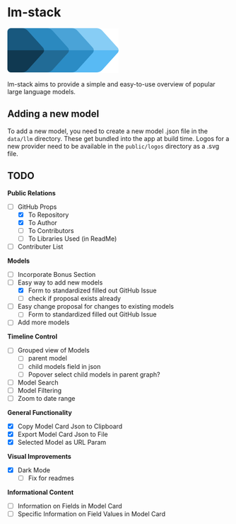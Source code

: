 # lm-stack  

![lm-stack](/public/icon.svg)

lm-stack aims to provide a simple and easy-to-use overview of popular large language models.

## Adding a new model

To add a new model, you need to create a new model .json file in the `data/llm` directory. These get bundled into the app at build time. Logos for a new provider need to be available in the `public/logos` directory as a .svg file.

## TODO

**Public Relations**
- [ ] GitHub Props
  - [x] To Repository
  - [x] To Author
  - [ ] To Contributors
  - [ ] To Libraries Used (in ReadMe)
- [ ] Contributer List

**Models**
- [ ] Incorporate Bonus Section
- [ ] Easy way to add new models
  - [x] Form to standardized filled out GitHub Issue
  - [ ] check if proposal exists already
- [ ] Easy change proposal for changes to existing models
  - [ ] Form to standardized filled out GitHub Issue
- [ ] Add more models

**Timeline Control**
- [ ] Grouped view of Models
  - [ ] parent model
  - [ ] child models field in json
  - [ ] Popover select child models in parent graph?
- [ ] Model Search
- [ ] Model Filtering
- [ ] Zoom to date range

**General Functionality**
- [x] Copy Model Card Json to Clipboard
- [x] Export Model Card Json to File
- [x] Selected Model as URL Param

**Visual Improvements**
- [x] Dark Mode
  - [ ] Fix for readmes

**Informational Content**
- [ ] Information on Fields in Model Card
- [ ] Specific Information on Field Values in Model Card